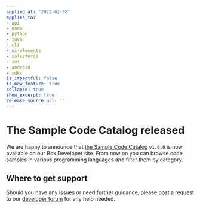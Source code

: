 ```yaml
---
applied_at: "2023-02-08"
applies_to: 
- api
- node
- python
- java
- cli
- ui-elements
- salesforce
- ios
- android
- sdks
is_impactful: false
is_new_feature: true
collapse: true
show_excerpt: true
release_source_url: ''
---
```


# The Sample Code Catalog released

We are happy to announce that [the Sample Code Catalog](https://developer.box.com/sample-code/) `v1.0.0` 
is now available on our Box Developer site. From now on you can browse 
code samples in various programming languages and filter them by category.

## Where to get support

Should you have any issues or need further guidance, please post a request to
our [developer forum][1] for any help needed. 

[1]: https://support.box.com/hc/en-us/community/topics/360001932973-Platform-and-Developer-Forum
